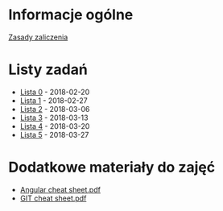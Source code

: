 # Informacje ogólne
[Zasady zaliczenia](https://pwr-piisw.github.io/materialy/laboratorium.pdf)

# Listy zadań
* [Lista 0](https://pwr-piisw.github.io/materialy/listy/2017/lista_0.pdf) - 2018-02-20
* [Lista 1](https://pwr-piisw.github.io/materialy/listy/2017/lista_1.pdf) - 2018-02-27
* [Lista 2](https://pwr-piisw.github.io/materialy/listy/2017/lista_2.pdf) - 2018-03-06
* [Lista 3](https://pwr-piisw.github.io/materialy/listy/2017/lista_3.pdf) - 2018-03-13
* [Lista 4](https://pwr-piisw.github.io/materialy/listy/2017/lista_4.pdf) - 2018-03-20
* [Lista 5](https://pwr-piisw.github.io/materialy/listy/2017/lista_5.pdf) - 2018-03-27

# Dodatkowe materiały do zajęć
* [Angular cheat sheet.pdf](https://pwr-piisw.github.io/materialy/Angular%20cheat%20sheet.pdf)
* [GIT cheat sheet.pdf](https://pwr-piisw.github.io/materialy/GIT%20Cheat%20Sheet.pdf)
